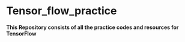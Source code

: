 # Tensor_flow_practice
**This Repository consists of all the practice codes and resources for TensorFlow**
